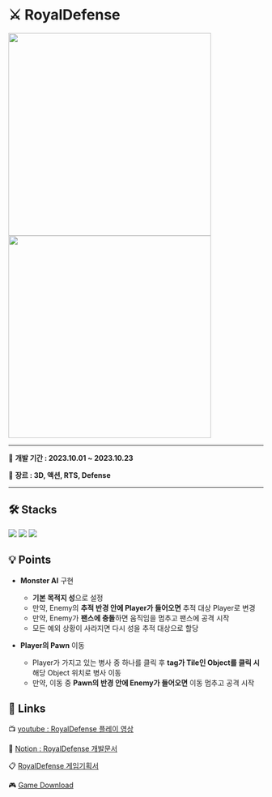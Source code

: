 # ⚔ RoyalDefense
<div>
 <img width="400" src="https://github.com/LeeYuJoung/RoyalDefense/blob/main/Intro_Image.png">
 <img width="400" src="https://github.com/LeeYuJoung/RoyalDefense/blob/main/InGame_Image.png">
</div>

*** 
📅 **개발 기간 : 2023.10.01 ~ 2023.10.23**
 
📌 **장르 : 3D, 액션, RTS, Defense**
***

## 🛠 Stacks
![](https://img.shields.io/badge/Windows-0078D6?style=for-the-badge&logo=windows&logoColor=white)
![](https://img.shields.io/badge/Unity-100000?style=for-the-badge&logo=unity&logoColor=white) 
![](https://img.shields.io/badge/C%23-239120?style=for-the-badge&logo=c-sharp&logoColor=white)

## 💡 Points
+ **Monster AI** 구현
  - **기본 목적지 성**으로 설정
  - 만약, Enemy의 **추적 반경 안에 Player가 들어오면** 추적 대상 Player로 변경
  - 만약, Enemy가 **팬스에 충돌**하면 움직임을 멈추고 팬스에 공격 시작
  - 모든 예외 상황이 사라지면 다시 성을 추적 대상으로 할당
    
 + **Player의 Pawn** 이동
   - Player가 가지고 있는 병사 중 하나를 클릭 후 **tag가 Tile인 Object를 클릭 시** 해당 Object 위치로 병사 이동
   - 만약, 이동 중 **Pawn의 반경 안에 Enemy가 들어오면** 이동 멈추고 공격 시작

## 🔗 Links
 📺 [youtube : RoyalDefense 플레이 영상](https://youtu.be/ZUyHROVLqVg)
 
 📒 [Notion : RoyalDefense 개발문서](https://www.notion.so/Royal-Defense-0e1e72b8a303413795e148e61015336c)

 📋 [RoyalDefense 게임기획서](https://drive.google.com/file/d/1OW9jdIzAGlB4QW5frjLavO0Xy3QqYEqs/view)

 🎮 [Game Download](https://drive.google.com/file/d/1wBIDSGRxLbNrVF3ClIWI2UlfkJuN0W_F/view)
